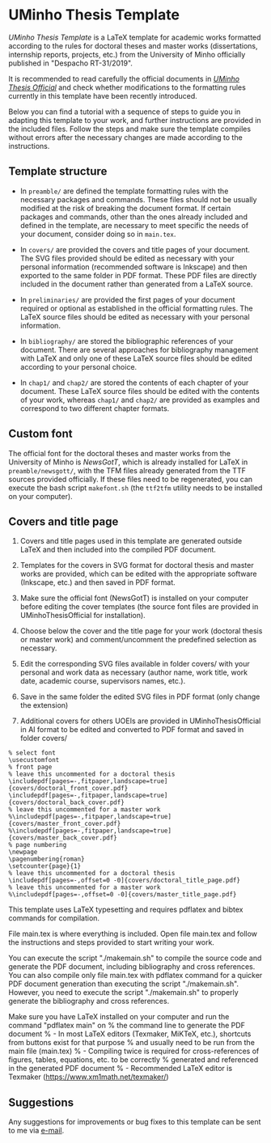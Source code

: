 # UMinho Thesis Template

_UMinho Thesis Template_ is a LaTeX template for academic works formatted according to the rules for doctoral theses and master works (dissertations, internship reports, projects, etc.) from the University of Minho officially published in "Despacho RT-31/2019".

It is recommended to read carefully the official documents in [_UMinho Thesis Official_](https://github.com/ricardodpcosta/UMinhoThesisOfficial) and check whether modifications to the formatting rules currently in this template have been recently introduced.

Below you can find a tutorial with a sequence of steps to guide you in adapting this template to your work, and further instructions are provided in the included files. Follow the steps and make sure the template compiles without errors after the necessary changes are made according to the instructions.

## Template structure

- In `preamble/` are defined the template formatting rules with the necessary packages and commands. These files should not be usually modified at the risk of breaking the document format. If certain packages and commands, other than the ones already included and defined in the template, are necessary to meet specific the needs of your document, consider doing so in `main.tex`.

- In `covers/` are provided the covers and title pages of your document. The SVG files provided should be edited as necessary with your personal information (recommended software is Inkscape) and then exported to the same folder in PDF format. These PDF files are directly included in the document rather than generated from a LaTeX source.

- In `preliminaries/` are provided the first pages of your document required or optional as established in the official formatting rules. The LaTeX source files should be edited as necessary with your personal information.

- In `bibliography/` are stored the bibliographic references of your document. There are several approaches for bibliography management with LaTeX and only one of these LaTeX source files should be edited according to your personal choice.

- In `chap1/` and `chap2/` are stored the contents of each chapter of your document. These LaTeX source files should be edited with the contents of your work, whereas `chap1/` and `chap2/` are provided as examples and correspond to two different chapter formats.

## Custom font

The official font for the doctoral theses and master works from the University of Minho is _NewsGotT_, which is already installed for LaTeX in `preamble/newsgott/`, with the TFM files already generated from the TTF sources provided officially. If these files need to be regenerated, you can execute the bash script `makefont.sh` (the `ttf2tfm` utility needs to be installed on your computer).


## Covers and title page

1. Covers and title pages used in this template are generated outside LaTeX and then included into the compiled PDF document.

1. Templates for the covers in SVG format for doctoral thesis and master works are provided, which can be edited with the appropriate software (Inkscape, etc.) and then saved in PDF format.

1. Make sure the official font (NewsGotT) is installed on your computer before editing the cover templates (the source font files are provided in UMinhoThesisOfficial for installation).

1. Choose below the cover and the title page for your work (doctoral thesis or master work) and comment/uncomment the predefined selection as necessary.

1. Edit the corresponding SVG files available in folder covers/ with your personal and work data as necessary (author name, work title, work date, academic course, supervisors names, etc.).

1. Save in the same folder the edited SVG files in PDF format (only change the extension)

1. Additional covers for others UOEIs are provided in UMinhoThesisOfficial in AI format to be edited and converted to PDF format and saved in folder covers/

```
% select font
\usecustomfont
% front page
% leave this uncommented for a doctoral thesis
\includepdf[pages=-,fitpaper,landscape=true]{covers/doctoral_front_cover.pdf}
\includepdf[pages=-,fitpaper,landscape=true]{covers/doctoral_back_cover.pdf}
% leave this uncommented for a master work
%\includepdf[pages=-,fitpaper,landscape=true]{covers/master_front_cover.pdf}
%\includepdf[pages=-,fitpaper,landscape=true]{covers/master_back_cover.pdf}
% page numbering
\newpage
\pagenumbering{roman}
\setcounter{page}{1}
% leave this uncommented for a doctoral thesis
\includepdf[pages=-,offset=0 -0]{covers/doctoral_title_page.pdf}
% leave this uncommented for a master work
%\includepdf[pages=-,offset=0 -0]{covers/master_title_page.pdf}
```





This template uses LaTeX typesetting and requires pdflatex and bibtex commands for compilation.

File main.tex is where everything is included.
Open file main.tex and follow the instructions and steps provided to start writing your work.

You can execute the script "./makemain.sh" to compile the source code and generate the PDF document, including bibliography and cross references.
You can also compile only file main.tex with pdflatex command for a quicker PDF document generation than executing the script "./makemain.sh".
However, you need to execute the script "./makemain.sh" to properly generate the bibliography and cross references.




Make sure you have LaTeX installed on your computer and run the command "pdflatex main" on
% the command line to generate the PDF document
% - In most LaTeX editors (Texmaker, MiKTeX, etc.), shortcuts from buttons exist for that purpose
% and usually need to be run from the main file (main.tex)
% - Compiling twice is required for cross-references of figures, tables, equations, etc. to be correctly
% generated and referenced in the generated PDF document
% - Recommended LaTeX editor is Texmaker (https://www.xm1math.net/texmaker/)





## Suggestions

Any suggestions for improvements or bug fixes to this template can be sent to me via [e-mail](mailto:rcosta@dep.uminho.pt).
